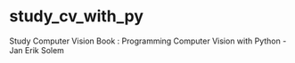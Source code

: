 # study_cv_with_py

Study Computer Vision
Book : Programming Computer Vision with Python - Jan Erik Solem